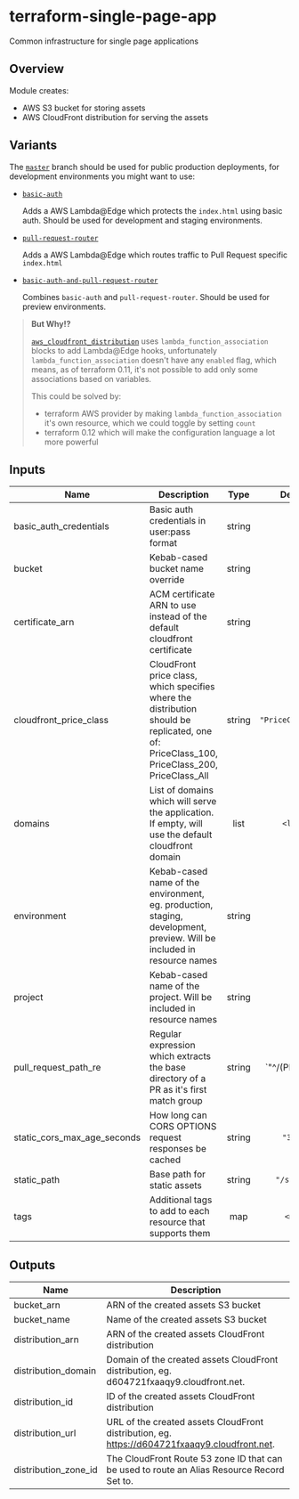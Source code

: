 # terraform-single-page-app

Common infrastructure for single page applications

## Overview

Module creates:

- AWS S3 bucket for storing assets
- AWS CloudFront distribution for serving the assets

## Variants

The [`master`](https://github.com/codequest-eu/terraform-single-page-app/tree/master) branch should be used for public production deployments, for development environments you might want to use:

- [`basic-auth`](https://github.com/codequest-eu/terraform-single-page-app/tree/basic-auth)

  Adds a AWS Lambda@Edge which protects the `index.html` using basic auth.
  Should be used for development and staging environments.

- [`pull-request-router`](https://github.com/codequest-eu/terraform-single-page-app/tree/pull-request-router)

  Adds a AWS Lambda@Edge which routes traffic to Pull Request specific `index.html`

- [`basic-auth-and-pull-request-router`](https://github.com/codequest-eu/terraform-single-page-app/tree/basic-auth-and-pull-request-router)

  Combines `basic-auth` and `pull-request-router`. Should be used for preview environments.

> **But Why!?**
> 
> [`aws_cloudfront_distribution`](https://www.terraform.io/docs/providers/aws/r/cloudfront_distribution.html) uses `lambda_function_association` blocks to add Lambda@Edge hooks, unfortunately `lambda_function_association` doesn't have any `enabled` flag, which means, as of terraform 0.11, it's not possible to add only some associations based on variables. 
> 
> This could be solved by:
> - terraform AWS provider by making `lambda_function_association` it's own resource, which we could toggle by setting `count`
> - terraform 0.12 which will make the configuration language a lot more powerful

## Inputs

| Name                            | Description                                                                                                                                 |  Type  |       Default        | Required |
| ------------------------------- | ------------------------------------------------------------------------------------------------------------------------------------------- | :----: | :------------------: | :------: |
| basic\_auth\_credentials        | Basic auth credentials in user:pass format                                                                                                  | string |         n/a          |   yes    |
| bucket                          | Kebab-cased bucket name override                                                                                                            | string |         `""`         |    no    |
| certificate\_arn                | ACM certificate ARN to use instead of the default cloudfront certificate                                                                    | string |         `""`         |    no    |
| cloudfront\_price\_class        | CloudFront price class, which specifies where the distribution should be replicated, one of: PriceClass_100, PriceClass_200, PriceClass_All | string |  `"PriceClass_100"`  |    no    |
| domains                         | List of domains which will serve the application. If empty, will use the default cloudfront domain                                          |  list  |       `<list>`       |    no    |
| environment                     | Kebab-cased name of the environment, eg. production, staging, development, preview. Will be included in resource names                      | string |         n/a          |   yes    |
| project                         | Kebab-cased name of the project. Will be included in resource names                                                                         | string |         n/a          |   yes    |
| pull\_request\_path\_re         | Regular expression which extracts the base directory of a PR as it's first match group                                                      | string | `"^/(PR-\\d+)($|/)"` |    no    |
| static\_cors\_max\_age\_seconds | How long can CORS OPTIONS request responses be cached                                                                                       | string |       `"3600"`       |    no    |
| static\_path                    | Base path for static assets                                                                                                                 | string |     `"/static"`      |    no    |
| tags                            | Additional tags to add to each resource that supports them                                                                                  |  map   |       `<map>`        |    no    |

## Outputs

| Name                   | Description                                                                                   |
| ---------------------- | --------------------------------------------------------------------------------------------- |
| bucket\_arn            | ARN of the created assets S3 bucket                                                           |
| bucket\_name           | Name of the created assets S3 bucket                                                          |
| distribution\_arn      | ARN of the created assets CloudFront distribution                                             |
| distribution\_domain   | Domain of the created assets CloudFront distribution, eg. d604721fxaaqy9.cloudfront.net.      |
| distribution\_id       | ID of the created assets CloudFront distribution                                              |
| distribution\_url      | URL of the created assets CloudFront distribution, eg. https://d604721fxaaqy9.cloudfront.net. |
| distribution\_zone\_id | The CloudFront Route 53 zone ID that can be used to route an Alias Resource Record Set to.    |

